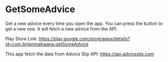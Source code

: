 # GetSomeAdvice
Get a new advice every time you open the app. You can press the button to get a new one. It will fetch a new advice from the API.

Play Store Link: https://play.google.com/store/apps/details?id=com.brijenmakwana.getSomeAdvice

This app fetch the data from Advice Slip API: https://api.adviceslip.com

